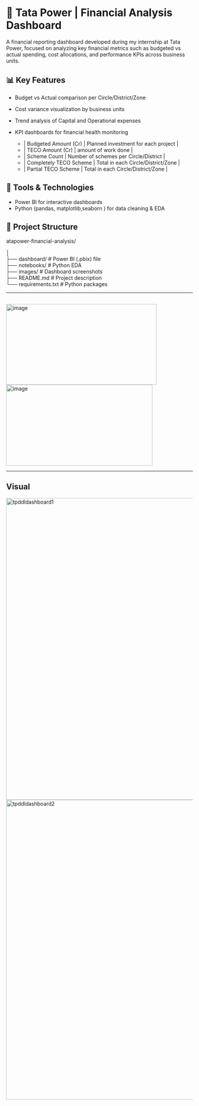 # 💼 Tata Power | Financial Analysis Dashboard

A financial reporting dashboard developed during my internship at Tata Power, focused on analyzing key financial metrics such as budgeted vs actual spending, cost allocations, and performance KPIs across business units.

## 📊 Key Features

- Budget vs Actual comparison per Circle/District/Zone
- Cost variance visualization by business units
- Trend analysis of Capital and Operational expenses
- KPI dashboards for financial health monitoring
  
    - | Budgeted Amount (Cr) | Planned investment for each project |
    - | TECO Amount (Cr) | amount of work done   |
    - | Scheme Count | Number of schemes per Circle/District |
    - | Completely TECO Scheme | Total in each Circle/District/Zone |
    - | Partial TECO Scheme | Total in each Circle/District/Zone |  
    


## 🧰 Tools & Technologies

- Power BI for interactive dashboards
- Python (pandas, matplotlib,seaborn ) for data cleaning & EDA
  

## 📁 Project Structure  
atapower-financial-analysis/  

│  
├── dashboard/ # Power BI (.pbix) file  
├── notebooks/ # Python EDA  
├── images/ # Dashboard screenshots  
├── README.md # Project description  
└── requirements.txt # Python packages  

---

##
<img width="406" height="217" alt="image" src="https://github.com/user-attachments/assets/129d8ee9-24d3-4537-b0a0-53cb23a09c64" />
<img width="395" height="218" alt="image" src="https://github.com/user-attachments/assets/0293e48d-5860-452c-817d-a508a024870c" />

---
## Visual  

<img width="1437" height="812" alt="tpddldashboard1" src="https://github.com/user-attachments/assets/c1d5a9ad-12b1-474c-ba3f-a65d8f3a8a41" />

<img width="1431" height="807" alt="tpddldashboard2" src="https://github.com/user-attachments/assets/464ebcbe-8f67-4044-b023-8fa9637afafc" />




